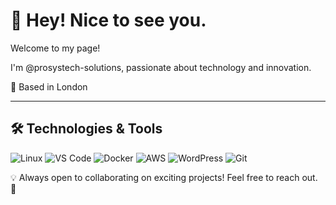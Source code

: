 # 👋 Hey! Nice to see you.

Welcome to my page!  

I'm @prosystech-solutions, passionate about technology and innovation.  

📍 Based in London 

---

## 🛠️ Technologies & Tools  
![Linux](https://img.shields.io/badge/-Linux-FCC624?style=flat-square&logo=linux&logoColor=black)
![VS Code](https://img.shields.io/badge/-Visual%20Studio%20Code-0078d7?style=flat-square&logo=visual-studio-code&logoColor=white)
![Docker](https://img.shields.io/badge/-Docker-2496ED?style=flat-square&logo=docker&logoColor=white)
![AWS](https://img.shields.io/badge/-AWS-232F3E?style=flat-square&logo=amazon-aws&logoColor=white)
![WordPress](https://img.shields.io/badge/-WordPress-21759B?style=flat-square&logo=wordpress&logoColor=white)
![Git](https://img.shields.io/badge/-Git-F05032?style=flat-square&logo=git&logoColor=white)



💡 Always open to collaborating on exciting projects! Feel free to reach out. 🚀

